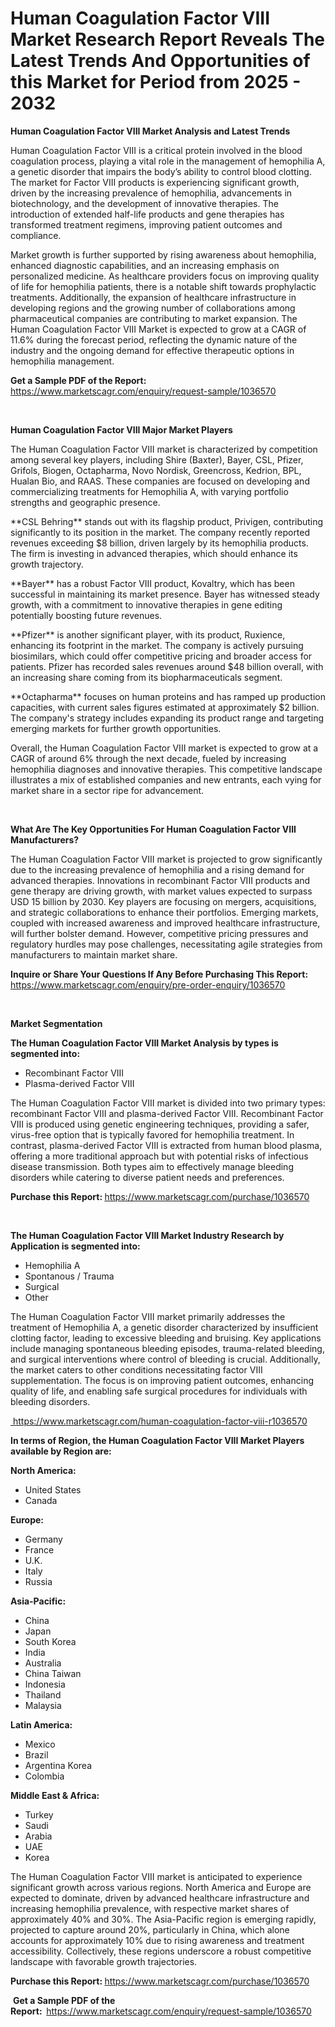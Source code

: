 <p><h1>Human Coagulation Factor VIII Market Research Report Reveals The Latest Trends And Opportunities of this Market for Period from 2025 - 2032</h1></p><p><strong>Human Coagulation Factor VIII Market Analysis and Latest Trends</strong></p>
<p><p>Human Coagulation Factor VIII is a critical protein involved in the blood coagulation process, playing a vital role in the management of hemophilia A, a genetic disorder that impairs the body’s ability to control blood clotting. The market for Factor VIII products is experiencing significant growth, driven by the increasing prevalence of hemophilia, advancements in biotechnology, and the development of innovative therapies. The introduction of extended half-life products and gene therapies has transformed treatment regimens, improving patient outcomes and compliance.</p><p>Market growth is further supported by rising awareness about hemophilia, enhanced diagnostic capabilities, and an increasing emphasis on personalized medicine. As healthcare providers focus on improving quality of life for hemophilia patients, there is a notable shift towards prophylactic treatments. Additionally, the expansion of healthcare infrastructure in developing regions and the growing number of collaborations among pharmaceutical companies are contributing to market expansion. The Human Coagulation Factor VIII Market is expected to grow at a CAGR of 11.6% during the forecast period, reflecting the dynamic nature of the industry and the ongoing demand for effective therapeutic options in hemophilia management.</p></p>
<p><strong>Get a Sample PDF of the Report:&nbsp;</strong> <a href="https://www.marketscagr.com/enquiry/request-sample/1036570?utm_campaign=2667&utm_medium=2&utm_source=Github&utm_content=ia&utm_term=19042025&utm_id=human-coagulation-factor-viii">https://www.marketscagr.com/enquiry/request-sample/1036570</a></p>
<p>&nbsp;</p>
<p><strong>Human Coagulation Factor VIII Major Market Players</strong></p>
<p><p>The Human Coagulation Factor VIII market is characterized by competition among several key players, including Shire (Baxter), Bayer, CSL, Pfizer, Grifols, Biogen, Octapharma, Novo Nordisk, Greencross, Kedrion, BPL, Hualan Bio, and RAAS. These companies are focused on developing and commercializing treatments for Hemophilia A, with varying portfolio strengths and geographic presence.</p><p>**CSL Behring** stands out with its flagship product, Privigen, contributing significantly to its position in the market. The company recently reported revenues exceeding $8 billion, driven largely by its hemophilia products. The firm is investing in advanced therapies, which should enhance its growth trajectory.</p><p>**Bayer** has a robust Factor VIII product, Kovaltry, which has been successful in maintaining its market presence. Bayer has witnessed steady growth, with a commitment to innovative therapies in gene editing potentially boosting future revenues.</p><p>**Pfizer** is another significant player, with its product, Ruxience, enhancing its footprint in the market. The company is actively pursuing biosimilars, which could offer competitive pricing and broader access for patients. Pfizer has recorded sales revenues around $48 billion overall, with an increasing share coming from its biopharmaceuticals segment.</p><p>**Octapharma** focuses on human proteins and has ramped up production capacities, with current sales figures estimated at approximately $2 billion. The company's strategy includes expanding its product range and targeting emerging markets for further growth opportunities.</p><p>Overall, the Human Coagulation Factor VIII market is expected to grow at a CAGR of around 6% through the next decade, fueled by increasing hemophilia diagnoses and innovative therapies. This competitive landscape illustrates a mix of established companies and new entrants, each vying for market share in a sector ripe for advancement.</p></p>
<p>&nbsp;</p>
<p><strong>What Are The Key Opportunities For Human Coagulation Factor VIII Manufacturers?</strong></p>
<p><p>The Human Coagulation Factor VIII market is projected to grow significantly due to the increasing prevalence of hemophilia and a rising demand for advanced therapies. Innovations in recombinant Factor VIII products and gene therapy are driving growth, with market values expected to surpass USD 15 billion by 2030. Key players are focusing on mergers, acquisitions, and strategic collaborations to enhance their portfolios. Emerging markets, coupled with increased awareness and improved healthcare infrastructure, will further bolster demand. However, competitive pricing pressures and regulatory hurdles may pose challenges, necessitating agile strategies from manufacturers to maintain market share.</p></p>
<p><strong>Inquire or Share Your Questions If Any Before Purchasing This Report:</strong> <a href="https://www.marketscagr.com/enquiry/pre-order-enquiry/1036570?utm_campaign=2667&utm_medium=2&utm_source=Github&utm_content=ia&utm_term=19042025&utm_id=human-coagulation-factor-viii">https://www.marketscagr.com/enquiry/pre-order-enquiry/1036570</a></p>
<p>&nbsp;</p>
<p><strong>Market Segmentation</strong></p>
<p><strong>The Human Coagulation Factor VIII Market Analysis by types is segmented into:</strong></p>
<p><ul><li>Recombinant Factor VIII</li><li>Plasma-derived Factor VIII</li></ul></p>
<p><p>The Human Coagulation Factor VIII market is divided into two primary types: recombinant Factor VIII and plasma-derived Factor VIII. Recombinant Factor VIII is produced using genetic engineering techniques, providing a safer, virus-free option that is typically favored for hemophilia treatment. In contrast, plasma-derived Factor VIII is extracted from human blood plasma, offering a more traditional approach but with potential risks of infectious disease transmission. Both types aim to effectively manage bleeding disorders while catering to diverse patient needs and preferences.</p></p>
<p><strong>Purchase this Report:&nbsp;</strong><a href="https://www.marketscagr.com/purchase/1036570?utm_campaign=2667&utm_medium=2&utm_source=Github&utm_content=ia&utm_term=19042025&utm_id=human-coagulation-factor-viii">https://www.marketscagr.com/purchase/1036570</a></p>
<p>&nbsp;</p>
<p><strong>The Human Coagulation Factor VIII Market Industry Research by Application is segmented into:</strong></p>
<p><ul><li>Hemophilia A</li><li>Spontanous / Trauma</li><li>Surgical</li><li>Other</li></ul></p>
<p><p>The Human Coagulation Factor VIII market primarily addresses the treatment of Hemophilia A, a genetic disorder characterized by insufficient clotting factor, leading to excessive bleeding and bruising. Key applications include managing spontaneous bleeding episodes, trauma-related bleeding, and surgical interventions where control of bleeding is crucial. Additionally, the market caters to other conditions necessitating factor VIII supplementation. The focus is on improving patient outcomes, enhancing quality of life, and enabling safe surgical procedures for individuals with bleeding disorders.</p></p>
<p><a href="https://www.marketscagr.com/human-coagulation-factor-viii-r1036570?utm_campaign=2667&utm_medium=2&utm_source=Github&utm_content=ia&utm_term=19042025&utm_id=human-coagulation-factor-viii">&nbsp;https://www.marketscagr.com/human-coagulation-factor-viii-r1036570</a></p>
<p><strong>In terms of Region, the Human Coagulation Factor VIII Market Players available by Region are:</strong></p>
<p>
    <p> <strong> North America: </strong>
        <ul>
            <li>United States</li>
            <li>Canada</li>
        </ul>
        </p> 
    <p> <strong> Europe: </strong>
        <ul>
            <li>Germany</li>
            <li>France</li>
            <li>U.K.</li>
            <li>Italy</li>
            <li>Russia</li>
        </ul>
        </p> 
    <p> <strong> Asia-Pacific: </strong>
        <ul>
            <li>China</li>
            <li>Japan</li>
            <li>South Korea</li>
            <li>India</li>
            <li>Australia</li>
            <li>China Taiwan</li>
            <li>Indonesia</li>
            <li>Thailand</li>
            <li>Malaysia</li>
        </ul>
        </p> 
    <p> <strong> Latin America: </strong>
        <ul>
            <li>Mexico</li>
            <li>Brazil</li>
            <li>Argentina Korea</li>
            <li>Colombia</li>
        </ul>
        </p> 
    <p> <strong> Middle East & Africa: </strong>
        <ul>
            <li>Turkey</li>
            <li>Saudi</li>
            <li>Arabia</li>
            <li>UAE</li>
            <li>Korea</li>
        </ul>
    </p>
    </p>
<p><p>The Human Coagulation Factor VIII market is anticipated to experience significant growth across various regions. North America and Europe are expected to dominate, driven by advanced healthcare infrastructure and increasing hemophilia prevalence, with respective market shares of approximately 40% and 30%. The Asia-Pacific region is emerging rapidly, projected to capture around 20%, particularly in China, which alone accounts for approximately 10% due to rising awareness and treatment accessibility. Collectively, these regions underscore a robust competitive landscape with favorable growth trajectories.</p></p>
<p><strong>Purchase this Report: </strong><a href="https://www.marketscagr.com/purchase/1036570?utm_campaign=2667&utm_medium=2&utm_source=Github&utm_content=ia&utm_term=19042025&utm_id=human-coagulation-factor-viii">https://www.marketscagr.com/purchase/1036570</a></p>
<p>&nbsp;<strong>Get a Sample PDF of the Report:&nbsp;&nbsp;</strong><a href="https://www.marketscagr.com/enquiry/request-sample/1036570?utm_campaign=2667&utm_medium=2&utm_source=Github&utm_content=ia&utm_term=19042025&utm_id=human-coagulation-factor-viii">https://www.marketscagr.com/enquiry/request-sample/1036570</a></p>
<p><strong></strong></p>
<p><p></p><p></p><p></p></p>